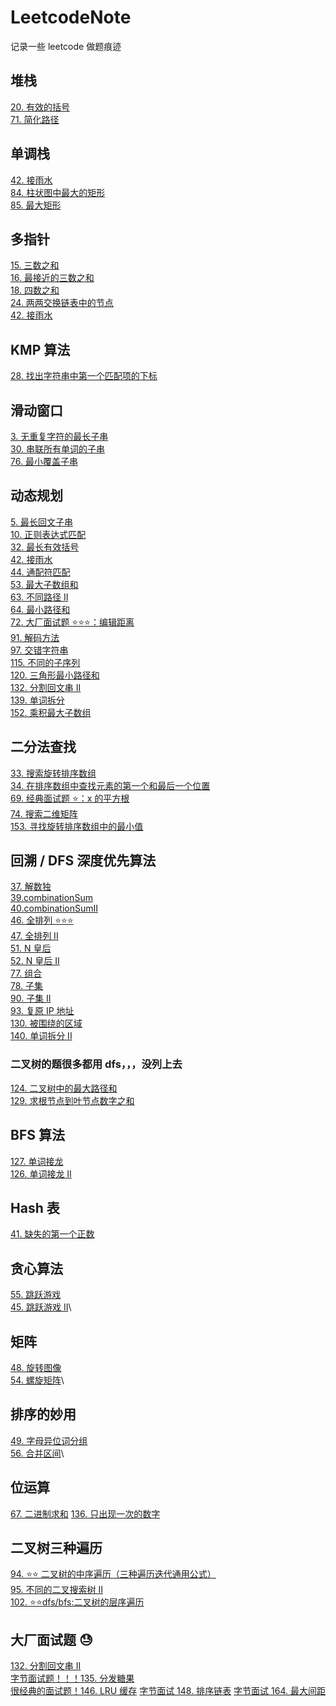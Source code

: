 # LeetcodeNote

记录一些 leetcode 做题痕迹

## 堆栈

[20. 有效的括号](./p20E-isValid.md)\
[71. 简化路径](https://leetcode.cn/problems/simplify-path/description/)

## 单调栈

[42. 接雨水](https://leetcode.cn/problems/trapping-rain-water/description/)\
[84. 柱状图中最大的矩形](https://leetcode.cn/problems/largest-rectangle-in-histogram/description/)\
[85. 最大矩形](https://leetcode.cn/problems/maximal-rectangle/description/)

## 多指针

[15. 三数之和](./p15M-threeSum.md) \
[16. 最接近的三数之和](./p16M-ThreeSumCloest.md)\
[18. 四数之和](./p18M-fourSum.md)\
[24. 两两交换链表中的节点](./p24M-swapPairs.md)\
[42. 接雨水](https://leetcode.cn/problems/trapping-rain-water/description/)

## KMP 算法

[28. 找出字符串中第一个匹配项的下标](./p28M-strStr.md)

## 滑动窗口

[3. 无重复字符的最长子串](./p03M-lengthOfLongestSubs.md)\
[30. 串联所有单词的子串](./p30H-findSubstring.md)\
[76. 最小覆盖子串](https://leetcode.cn/problems/minimum-window-substring/description/)

## 动态规划

[5. 最长回文子串](./p05M-longestPalindrome.md)\
[10. 正则表达式匹配](./p10H-isMatch.md)\
[32. 最长有效括号](./p32H-longestValidPar.md)\
[42. 接雨水](https://leetcode.cn/problems/trapping-rain-water/description/)\
[44. 通配符匹配](https://leetcode.cn/problems/wildcard-matching/description/)\
[53. 最大子数组和](https://leetcode.cn/problems/maximum-subarray/description/)\
[63. 不同路径 II](https://leetcode.cn/problems/unique-paths-ii/description/)\
[64. 最小路径和](https://leetcode.cn/problems/minimum-path-sum/description/)\
[72. 大厂面试题 ⭐⭐⭐：编辑距离](https://leetcode.cn/problems/edit-distance/description/)\
[91. 解码方法](https://leetcode.cn/problems/decode-ways/description/)\
[97. 交错字符串](https://leetcode.cn/problems/interleaving-string/description/)\
[115. 不同的子序列](https://leetcode.cn/problems/distinct-subsequences/description/)\
[120. 三角形最小路径和](https://leetcode.cn/problems/triangle/description/)\
[132. 分割回文串 II](https://leetcode.cn/problems/palindrome-partitioning-ii/description/)\
[139. 单词拆分](https://leetcode.cn/problems/word-break/description/)\
[152. 乘积最大子数组](https://leetcode.cn/problems/maximum-product-subarray/description/)

## 二分法查找

[33. 搜索旋转排序数组](./p33M-search.md)\
[34. 在排序数组中查找元素的第一个和最后一个位置](./p34M-searchRange.md)\
[69. 经典面试题 ⭐：x 的平方根 ](https://leetcode.cn/problems/sqrtx/description/)\
[74. 搜索二维矩阵](https://leetcode.cn/problems/search-a-2d-matrix/description/)\
[153. 寻找旋转排序数组中的最小值](https://leetcode.cn/problems/find-minimum-in-rotated-sorted-array/description/)

## 回溯 / DFS 深度优先算法

[37. 解数独](./p37H-solveSudoku.md)\
[39.combinationSum](./p39M-combinationSum.md)\
[40.combinationSumII](./p40M-combinationSumII.md)\
[46. 全排列 ⭐⭐⭐](https://leetcode.cn/problems/permutations/description/)\
[47. 全排列 II](https://leetcode.cn/problems/permutations-ii/description/)\
[51. N 皇后](https://leetcode.cn/problems/n-queens/description/)\
[52. N 皇后 II](https://leetcode.cn/problems/n-queens-ii/description/)\
[77. 组合](https://leetcode.cn/problems/combinations/description/)\
[78. 子集](https://leetcode.cn/problems/subsets/description/)\
[90. 子集 II](https://leetcode.cn/problems/subsets-ii/description/)\
[93. 复原 IP 地址](https://leetcode.cn/problems/restore-ip-addresses/description/)\
[130. 被围绕的区域](https://leetcode.cn/problems/surrounded-regions/description/)\
[140. 单词拆分 II](https://leetcode.cn/problems/word-break-ii/description/)

### 二叉树的题很多都用 dfs，，，没列上去

[124. 二叉树中的最大路径和](https://leetcode.cn/problems/binary-tree-maximum-path-sum/description/)\
[129. 求根节点到叶节点数字之和](https://leetcode.cn/problems/sum-root-to-leaf-numbers/description/)

## BFS 算法

[127. 单词接龙](https://leetcode.cn/problems/word-ladder/description/)\
[126. 单词接龙 II](https://leetcode.cn/problems/word-ladder-ii/description/)

## Hash 表

[41. 缺失的第一个正数](./p41H-firstMissingPositive.md)

## 贪心算法

[55. 跳跃游戏](https://leetcode.cn/problems/jump-game/description/)\
[45. 跳跃游戏 II](https://leetcode.cn/problems/jump-game-ii/description/)\

## 矩阵

[48. 旋转图像](https://leetcode.cn/problems/rotate-image/description/)\
[54. 螺旋矩阵](https://leetcode.cn/problems/spiral-matrix/description/)\

## 排序的妙用

[49. 字母异位词分组](https://leetcode.cn/problems/group-anagrams/description/)\
[56. 合并区间](https://leetcode.cn/problems/merge-intervals/description/)\

## 位运算

[67. 二进制求和](https://leetcode.cn/problems/add-binary/description/)
[136. 只出现一次的数字](https://leetcode.cn/problems/single-number/description/)

## 二叉树三种遍历

[94. ⭐⭐ 二叉树的中序遍历（三种遍历迭代通用公式）](https://leetcode.cn/problems/binary-tree-inorder-traversal/description/)\
[95. 不同的二叉搜索树 II](https://leetcode.cn/problems/unique-binary-search-trees-ii/description/)\
[102. ⭐⭐dfs/bfs:二叉树的层序遍历](https://leetcode.cn/problems/binary-tree-level-order-traversal/description/)

## 大厂面试题 😓

[132. 分割回文串 II](https://leetcode.cn/problems/palindrome-partitioning-ii/description/)\
[字节面试题！！！135. 分发糖果](https://leetcode.cn/problems/candy/description/)\
[很经典的面试题！146. LRU 缓存](https://leetcode.cn/problems/lru-cache/description/)
[字节面试 148. 排序链表](https://leetcode.cn/problems/sort-list/description/)
[字节面试 164. 最大间距](https://leetcode.cn/problems/maximum-gap/description/)
